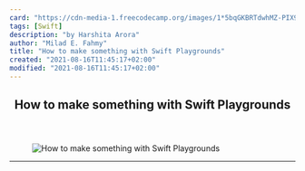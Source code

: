 ```yaml
---
card: "https://cdn-media-1.freecodecamp.org/images/1*5bqGKBRTdwhMZ-PIX9ON2Q.jpeg"
tags: [Swift]
description: "by Harshita Arora"
author: "Milad E. Fahmy"
title: "How to make something with Swift Playgrounds"
created: "2021-08-16T11:45:17+02:00"
modified: "2021-08-16T11:45:17+02:00"
---
```

<div class="site-wrapper">
<main id="site-main" class="site-main outer">
<div class="inner">
<article class="post-full post tag-swift tag-tech tag-programming tag-tutorial tag-technology ">
<header class="post-full-header">
<h1 class="post-full-title">How to make something with Swift Playgrounds</h1>
</header>
<figure class="post-full-image">
<picture>
<source media="(max-width: 700px)" sizes="1px" srcset="data:image/gif;base64,R0lGODlhAQABAIAAAAAAAP///yH5BAEAAAAALAAAAAABAAEAAAIBRAA7 1w">
<source media="(min-width: 701px)" sizes="(max-width: 800px) 400px,
(max-width: 1170px) 700px,
1400px" srcset="https://cdn-media-1.freecodecamp.org/images/1*5bqGKBRTdwhMZ-PIX9ON2Q.jpeg 300w,
https://cdn-media-1.freecodecamp.org/images/1*5bqGKBRTdwhMZ-PIX9ON2Q.jpeg 600w,
https://cdn-media-1.freecodecamp.org/images/1*5bqGKBRTdwhMZ-PIX9ON2Q.jpeg 1000w,
https://cdn-media-1.freecodecamp.org/images/1*5bqGKBRTdwhMZ-PIX9ON2Q.jpeg 2000w">
<img onerror="this.style.display='none'" src="https://cdn-media-1.freecodecamp.org/images/1*5bqGKBRTdwhMZ-PIX9ON2Q.jpeg" alt="How to make something with Swift Playgrounds">
</picture>
</figure>
<section class="post-full-content">
<div class="post-content medium-migrated-article">
</div>
<hr>
</section>
</article>
</div>
</main>
</div>
<!-- Google Tag Manager (noscript) -->
<!-- End Google Tag Manager (noscript) -->
